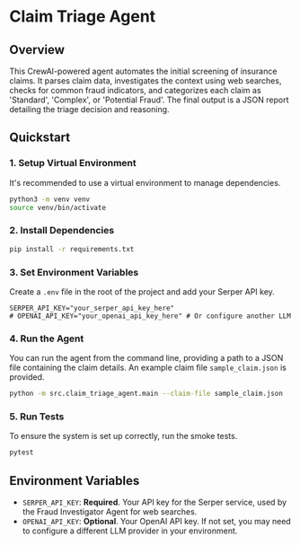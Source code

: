 # Claim Triage Agent

## Overview

This CrewAI-powered agent automates the initial screening of insurance claims. It parses claim data, investigates the context using web searches, checks for common fraud indicators, and categorizes each claim as 'Standard', 'Complex', or 'Potential Fraud'. The final output is a JSON report detailing the triage decision and reasoning.

## Quickstart

### 1. Setup Virtual Environment

It's recommended to use a virtual environment to manage dependencies.

```bash
python3 -m venv venv
source venv/bin/activate
```

### 2. Install Dependencies

```bash
pip install -r requirements.txt
```

### 3. Set Environment Variables

Create a `.env` file in the root of the project and add your Serper API key.

```
SERPER_API_KEY="your_serper_api_key_here"
# OPENAI_API_KEY="your_openai_api_key_here" # Or configure another LLM
```

### 4. Run the Agent

You can run the agent from the command line, providing a path to a JSON file containing the claim details. An example claim file `sample_claim.json` is provided.

```bash
python -m src.claim_triage_agent.main --claim-file sample_claim.json
```

### 5. Run Tests

To ensure the system is set up correctly, run the smoke tests.

```bash
pytest
```

## Environment Variables

- `SERPER_API_KEY`: **Required**. Your API key for the Serper service, used by the Fraud Investigator Agent for web searches.
- `OPENAI_API_KEY`: **Optional**. Your OpenAI API key. If not set, you may need to configure a different LLM provider in your environment.